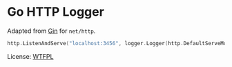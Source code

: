 # Go HTTP Logger

Adapted from [Gin](https://github.com/gin-gonic/gin) for `net/http`.

```go
http.ListenAndServe("localhost:3456", logger.Logger(http.DefaultServeMux))
```

License: [WTFPL](http://www.wtfpl.net/)
